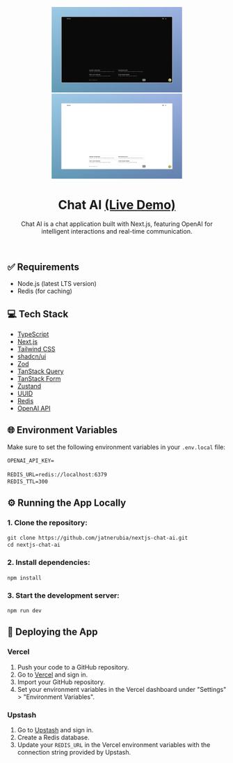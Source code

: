 <p align="center">
  <img src="public/dark.jpeg" width="300" />
  <img src="public/light.jpeg" width="300" />
</p>

<h1 align="center">
  Chat AI
  <a href="https://nextjs-chat-ai-livid.vercel.app/">
    (Live Demo)
  </a>
</h1>

<p align="center">
  Chat AI is a chat application built with Next.js, featuring OpenAI for intelligent interactions and real-time communication.
</p>

<br/>

## ✅ Requirements
- Node.js (latest LTS version)
- Redis (for caching)

## 💻 Tech Stack
- [TypeScript](https://www.typescriptlang.org/)
- [Next.js](https://nextjs.org/)
- [Tailwind CSS](https://tailwindcss.com/)
- [shadcn/ui](https://ui.shadcn.com/)
- [Zod](https://zod.dev/)
- [TanStack Query](https://tanstack.com/query/latest)
- [TanStack Form](https://tanstack.com/form/latest)
- [Zustand](https://zustand-demo.pmnd.rs/)
- [UUID](https://github.com/uuidjs/uuid)
- [Redis](https://github.com/redis/node-redis)
- [OpenAI API](https://openai.com/api/)

## 🌐 Environment Variables
Make sure to set the following environment variables in your `.env.local` file:
```
OPENAI_API_KEY=

REDIS_URL=redis://localhost:6379
REDIS_TTL=300
```

## ⚙️ Running the App Locally
### 1. Clone the repository:
```
git clone https://github.com/jatnerubia/nextjs-chat-ai.git
cd nextjs-chat-ai
```
### 2. Install dependencies:
```
npm install
```
### 3. Start the development server:
```
npm run dev
```

## 🚀 Deploying the App
### Vercel
1. Push your code to a GitHub repository.
2. Go to [Vercel](https://vercel.com/) and sign in.
3. Import your GitHub repository.
4. Set your environment variables in the Vercel dashboard under "Settings" > "Environment Variables".

### Upstash
1. Go to [Upstash](https://upstash.com/) and sign in.
2. Create a Redis database.
3. Update your `REDIS_URL` in the Vercel environment variables with the connection string provided by Upstash.
